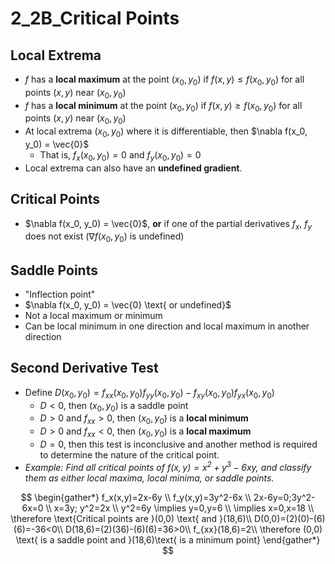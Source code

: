 # 2_2B_Critical Points

## Local Extrema

- $f$ has a **local maximum** at the point $(x_0, y_0)$ if $f(x, y) \leq f(x_0, y_0)$ for all points $(x, y)$ near $(x_0, y_0)$
- $f$ has a **local minimum** at the point $(x_0, y_0)$ if $f(x, y) \geq f(x_0, y_0)$ for all points $(x, y)$ near $(x_0, y_0)$
- At local extrema $(x_0, y_0)$ where it is differentiable, then $\nabla f(x_0, y_0) = \vec{0}$
  - That is, $f_x(x_0, y_0) = 0$ and $f_y(x_0, y_0) = 0$
- Local extrema can also have an **undefined gradient**.

## Critical Points

- $\nabla f(x_0, y_0) = \vec{0}$, **or** if one of the partial derivatives $f_x$, $f_y$ does not exist ($\nabla f(x_0, y_0)$ is undefined)

## Saddle Points

- "Inflection point"
- $\nabla f(x_0, y_0) = \vec{0} \text{ or undefined}$
- Not a local maximum or minimum
- Can be local minimum in one direction and local maximum in another direction

## Second Derivative Test

- Define $D(x_0,y_0)=f_{xx}(x_0,y_0)f_{yy}(x_0,y_0)-f_{xy}(x_0,y_0)f_{yx}(x_0,y_0)$
  - $D<0$, then $(x_0,y_0)$ is a saddle point
  - $D>0$ and $f_{xx}>0$, then $(x_0,y_0)$ is a **local minimum**
  - $D>0$ and $f_{xx}<0$, then $(x_0,y_0)$ is a **local maximum**
  - $D=0$, then this test is inconclusive and another method is required to determine the nature of the critical point.
- *Example: Find all critical points of $f(x,y)=x^2+y^3-6xy$, and classify them as either local maxima, local minima, or saddle points.*

$$
\begin{gather*}
f_x(x,y)=2x-6y \\
f_y(x,y)=3y^2-6x \\
2x-6y=0;3y^2-6x=0 \\
x=3y; y^2=2x \\
y^2=6y \implies y=0,y=6 \\
\implies x=0,x=18 \\
\therefore \text{Critical points are }(0,0) \text{ and }(18,6)\\
D(0,0)=(2)(0)-(6)(6)=-36<0\\
D(18,6)=(2)(36)-(6)(6)=36>0\\
f_{xx}(18,6)=2\\
\therefore (0,0) \text{ is a saddle point and }(18,6)\text{ is a minimum point}
\end{gather*}
$$

